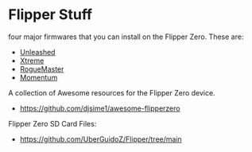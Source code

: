 # Flipper Stuff

four major firmwares that you can install on the Flipper Zero. These are:

- [Unleashed](https://github.com/DarkFlippers/unleashed-firmware)
- [Xtreme](https://github.com/Flipper-XFW)
- [RogueMaster](https://github.com/RogueMaster/flipperzero-firmware-wPlugins)
- [Momentum](https://github.com/Next-Flip/Momentum-Firmware)

A collection of Awesome resources for the Flipper Zero device.
- https://github.com/djsime1/awesome-flipperzero

Flipper Zero SD Card Files:
- https://github.com/UberGuidoZ/Flipper/tree/main

